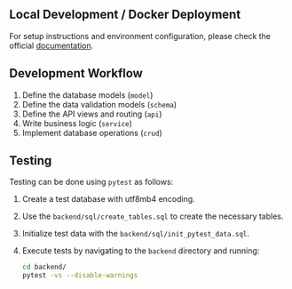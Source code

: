 
## Local Development / Docker Deployment

For setup instructions and environment configuration, please check the official [documentation](https://github.com/cgsem/webproject_docs).

## Development Workflow

1. Define the database models (`model`)
2. Define the data validation models (`schema`)
3. Define the API views and routing (`api`)
4. Write business logic (`service`)
5. Implement database operations (`crud`)

## Testing

Testing can be done using `pytest` as follows:

1. Create a test database with utf8mb4 encoding.
2. Use the `backend/sql/create_tables.sql` to create the necessary tables.
3. Initialize test data with the `backend/sql/init_pytest_data.sql`.
4. Execute tests by navigating to the `backend` directory and running:

   ```bash
   cd backend/
   pytest -vs --disable-warnings
